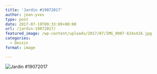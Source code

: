 ```yaml
---
title: 'Jardin #19072017'
author: jean-yves
type: post
date: 2017-07-19T09:33:09+00:00
url: /jardin-19072017/
featured_image: /wp-content/uploads/2017/07/IMG_0987-624x416.jpg
categories:
  - Dessin
format: image

---
```

![Jardin #19072017](./IMG_0987.jpg)